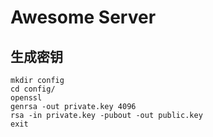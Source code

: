 # Awesome Server

## 生成密钥

```
mkdir config
cd config/
openssl
genrsa -out private.key 4096
rsa -in private.key -pubout -out public.key
exit
```
